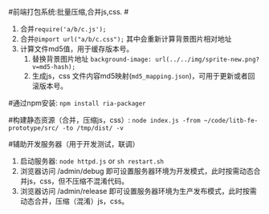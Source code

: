 #前端打包系统:批量压缩,合并js,css. #
 1. 合并`require('a/b/c.js');`
 2. 合并`@import url("a/b/c.css");` 其中会重新计算背景图片相对地址
 3. 计算文件md5值，用于缓存版本号。
    1. 替换背景图片地址 `background-image: url(../../img/sprite-new.png?v=md5-hash);`
    2. 生成js，css 文件内容md5映射(`md5_mapping.json`)，可用于更新或者回滚版本号。

#通过npm安装:
  `npm install ria-packager` 

#构建静态资源（合并，压缩js，css）:
 `node index.js -from ~/code/litb-fe-prototype/src/ -to /tmp/dist/ -v `
 
#辅助开发服务器（用于开发测试，联调）
1. 启动服务器: `node httpd.js` or `sh restart.sh`
2. 浏览器访问 /admin/debug 即可设置服务器环境为开发模式，此时按需动态合并js，css，但不压缩不混淆代码。
3. 浏览器访问 /admin/release 即可设置服务器环境为生产发布模式，此时按需动态合并，压缩（混淆）js，css。